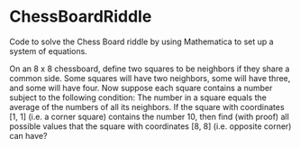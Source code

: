 ChessBoardRiddle
================

Code to solve the Chess Board riddle by using Mathematica to set up a system of equations.

On an 8 x 8 chessboard, define two squares to be neighbors if they share a common side. Some squares will have two neighbors, some will have three, and some will have four. Now suppose each square contains a number subject to the following condition: The number in a square equals the average of the numbers of all its neighbors. If the square with coordinates [1, 1] (i.e. a corner square) contains the number 10, then find (with proof) all possible values that the square with coordinates [8, 8] (i.e. opposite corner) can have?
